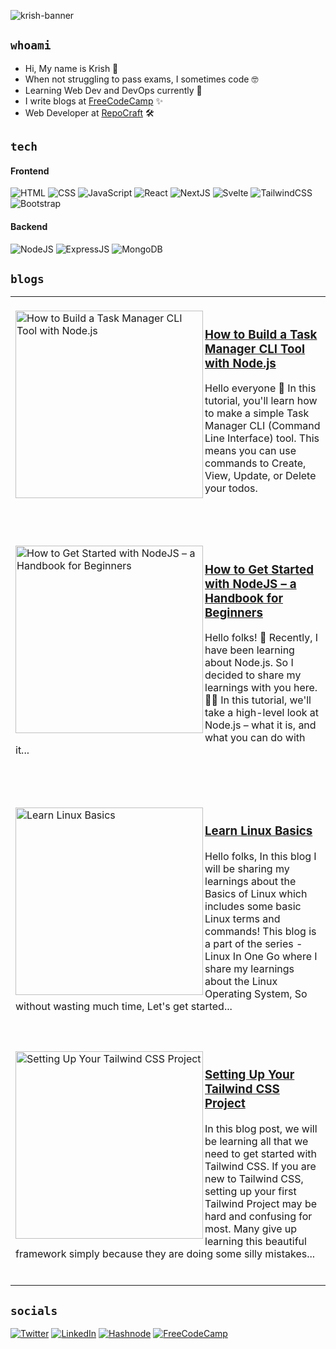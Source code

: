 ![krish-banner](https://user-images.githubusercontent.com/114345816/232287628-c6c967e2-4aae-465e-9509-8b29186f58a9.jpeg)

## `whoami`

- Hi, My name is Krish 👋
- When not struggling to pass exams, I sometimes code 🤓
- Learning Web Dev and DevOps currently 👀 
- I write blogs at [FreeCodeCamp](https://www.freecodecamp.org/news/author/krish) ✨ 
- Web Developer at [RepoCraft](https://twitter.com/repocraft) 🛠️

## `tech`

#### Frontend 
![HTML](https://img.shields.io/badge/HTML5-E34F26.svg?style=for-the-badge&logo=HTML5&logoColor=white)  ![CSS](https://img.shields.io/badge/CSS3-1572B6.svg?style=for-the-badge&logo=CSS3&logoColor=white)  ![JavaScript](https://img.shields.io/badge/JavaScript-F7DF1E.svg?style=for-the-badge&logo=JavaScript&logoColor=black)  ![React](https://img.shields.io/badge/React-61DAFB.svg?style=for-the-badge&logo=React&logoColor=black)  ![NextJS](https://img.shields.io/badge/Next.js-000000.svg?style=for-the-badge&logo=nextdotjs&logoColor=white)  ![Svelte](https://img.shields.io/badge/Svelte-FF3E00.svg?style=for-the-badge&logo=Svelte&logoColor=white)  ![TailwindCSS](https://img.shields.io/badge/Tailwind%20CSS-06B6D4.svg?style=for-the-badge&logo=Tailwind-CSS&logoColor=white)  ![Bootstrap](https://img.shields.io/badge/Bootstrap-7952B3.svg?style=for-the-badge&logo=Bootstrap&logoColor=white)  

#### Backend 
![NodeJS](https://img.shields.io/badge/Node.js-339933.svg?style=for-the-badge&logo=nodedotjs&logoColor=white)  ![ExpressJS](https://img.shields.io/badge/Express-000000.svg?style=for-the-badge&logo=Express&logoColor=white)  ![MongoDB](https://img.shields.io/badge/MongoDB-47A248.svg?style=for-the-badge&logo=MongoDB&logoColor=white)

## `blogs`

<table>
<tr>
<td>
<br/>
<a href="https://www.freecodecamp.org/news/nodejs-tutorial-build-a-task-manager-cli-tool/" title="How to Build a Task Manager CLI Tool with Node.js"><img src="https://github.com/KrishJ4856/KrishJ4856/assets/114345816/cbbcebff-ce61-42e0-a90a-e4c24b7c7e81" alt="How to Build a Task Manager CLI Tool with Node.js" width="300px" align="left" /></a>

<a href="https://www.freecodecamp.org/news/nodejs-tutorial-build-a-task-manager-cli-tool/" title="How to Build a Task Manager CLI Tool with Node.js"><h3>How to Build a Task Manager CLI Tool with Node.js</h3></a>
Hello everyone 👋 In this tutorial, you'll learn how to make a simple Task Manager CLI (Command Line Interface) tool. This means you can use commands to Create, View, Update, or Delete your todos.
<br/>
<br/>
<br/>
</td>
</tr>

<tr>
<td>
<br/>
<a href="https://www.freecodecamp.org/news/get-started-with-nodejs/" title="How to Get Started with NodeJS – a Handbook for Beginners"><img src="https://github.com/KrishJ4856/KrishJ4856/assets/114345816/2746137c-4a79-47ee-b0e2-27ffab9155a3" alt="How to Get Started with NodeJS – a Handbook for Beginners" width="300px" align="left" /></a>

<a href="https://www.freecodecamp.org/news/get-started-with-nodejs/" title="How to Get Started with NodeJS – a Handbook for Beginners"><h3>How to Get Started with NodeJS – a Handbook for Beginners</h3></a>
Hello folks! 👋 Recently, I have been learning about Node.js. So I decided to share my learnings with you here. 👨‍💻 In this tutorial, we'll take a high-level look at Node.js – what it is, and what you can do with it...
<br/> 
<br/>
<br/>
</td>
</tr>

<tr>
<td>
<br/>
<a href="https://krishwebdev.hashnode.dev/learn-linux-basics" title="Learn Linux Basics"><img src="https://github.com/KrishJ4856/KrishJ4856/assets/114345816/e616a53d-fbe8-4f79-8429-53c53c9ee2a3" alt="Learn Linux Basics" width="300px" align="left" /></a>

<a href="https://krishwebdev.hashnode.dev/learn-linux-basics" title="Learn Linux Basics"><h3>Learn Linux Basics</h3></a>
Hello folks, In this blog I will be sharing my learnings about the Basics of Linux which includes some basic Linux terms and commands! This blog is a part of the series - Linux In One Go where I share my learnings about the Linux Operating System, So without wasting much time, Let's get started...
<br/>
<br/>
</td>
</tr>

<tr>
<td>
<br/>
<a href="https://krishwebdev.hashnode.dev/setting-up-your-tailwind-css-project" title="Setting Up Your Tailwind CSS Project"><img src="https://github.com/KrishJ4856/KrishJ4856/assets/114345816/6de31000-0d38-4b11-b56f-17ba44750f03" alt="Setting Up Your Tailwind CSS Project" width="300px" align="left" /></a>

<a href="https://krishwebdev.hashnode.dev/setting-up-your-tailwind-css-project" title="Setting Up Your Tailwind CSS Project"><h3>Setting Up Your Tailwind CSS Project</h3></a>
In this blog post, we will be learning all that we need to get started with Tailwind CSS. If you are new to Tailwind CSS, setting up your first Tailwind Project may be hard and confusing for most. Many give up learning this beautiful framework simply because they are doing some silly mistakes...
<br/> 
<br/>
</td>
</tr>
</table>

## `socials`

[![Twitter](https://img.shields.io/badge/Twitter-1D9BF0.svg?style=for-the-badge&logo=Twitter&logoColor=white)](https://twitter.com/Krish4856) [![LinkedIn](https://img.shields.io/badge/LinkedIn-0A66C2.svg?style=for-the-badge&logo=LinkedIn&logoColor=white)](https://www.linkedin.com/in/krish4856/)  [![Hashnode](https://img.shields.io/badge/Hashnode-2962FF.svg?style=for-the-badge&logo=Hashnode&logoColor=white)](https://krishwebdev.hashnode.dev/)  [![FreeCodeCamp](https://img.shields.io/badge/freeCodeCamp-0A0A23.svg?style=for-the-badge&logo=freeCodeCamp&logoColor=white)](https://www.freecodecamp.org/news/author/krish)
